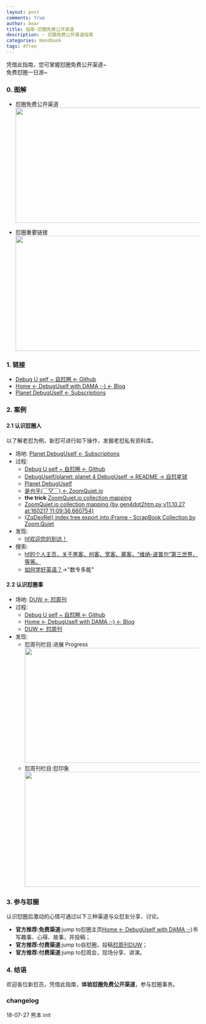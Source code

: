 ```yaml
---
layout: post
comments: true
author: bear
title: 指南-怼圈免费公开渠道
description: ~ 怼圈免费公开渠道指南
categories: Handbook
tags: 4free
---
```


凭借此指南，您可掌握怼圈免费公开渠道~<br>
免费怼圈一日游~<br>


<!--more-->

### 0. 图解
- 怼圈免费公开渠道 <img src="http://p3gjd3dx2.bkt.clouddn.com/2018-07-27-du-pub-free-play-1.png" width="600" height="300">

- 怼圈重要链接 <img src="http://p3gjd3dx2.bkt.clouddn.com/2018-07-27-du-good-place.png" width="600" height="300">

### 1. 链接
* [Debug U self ~ 自怼圈 <- Github](https://github.com/DebugUself)
* [Home <- DebugUself with DAMA ;-) <- Blog](http://du.zoomquiet.io/)
* [Planet DebugUself <- Subscriptions](http://du.zoomquiet.io/planet/)

### 2. 案例

#### 2.1 认识怼圈人
以了解老怼为例，新怼可进行如下操作，发掘老怼私有资料库。

- 场地: [Planet DebugUself <- Subscriptions](http://du.zoomquiet.io/planet/)
- 过程:
    + [Debug U self ~ 自怼圈 <- Github](https://github.com/DebugUself)
    + [DebugUself/planet: planet 4 DebugUself -> README -> 自怼星球](https://github.com/DebugUself/planet)
    + [Planet DebugUself](http://du.zoomquiet.io/planet/)
    + [是也乎(￣▽￣) <- ZoomQuiet.io](http://blog.zoomquiet.io/)
    + **the trick** [ZoomQuiet.io collection mapping](http://zoomquiet.io/collection.html)
    + [ZoomQuiet.io collection mapping {by gen4dot2htm.py v11.10.27 at:160217 11:09:36,660754}](http://zoomquiet.io/collection.html)
    + [{ZqDevRel} index tree export into iFrame - ScrapBook Collection by Zoom.Quiet](http://devrel.zoomquiet.top/tree/)
- 发现:
    + [hf欢迎您的到访！](http://devrel.zoomquiet.top/data/20120910172131/index.html#works)
- 搜索:
    + [hf的个人主页，关于黑客、创客、宽客、慕客，“维纳-波普尔”第三世界，等等。](http://f13s.info/hongfeng.html)
    + [如何学好英语？](http://f13s.info/Blog/how-to-study-English.html)->"数专多能"

#### 2.2 认识怼圈事
- 场地: [DUW <- 怼周刊](https://duw.zoomquiet.io/)
- 过程:
    + [Debug U self ~ 自怼圈 <- Github](https://github.com/DebugUself)    
    + [Home <- DebugUself with DAMA ;-) <- Blog](http://du.zoomquiet.io/)
    + [DUW <- 怼周刊](https://duw.zoomquiet.io/)
- 发现:
    + 怼周刊栏目:进展 Progress <img src="http://p3gjd3dx2.bkt.clouddn.com/2018-07-27-progress-in-duw.png" width="500" height="300">
    + 怼周刊栏目:怼印象 <img src="http://p3gjd3dx2.bkt.clouddn.com/2018-07-27-impression-in-duw.png" width="500" height="300">

### 3. 参与怼圈
认识怼圈后激动的心情可通过以下三种渠道与众怼友分享、讨论。

- **官方推荐:免费渠道**:jump to怼圈主页[Home <- DebugUself with DAMA ;-)](http://du.zoomquiet.io/)书写趣事、心得、故事，并投稿；
- **官方推荐:付费渠道**:jump to自怼圈，投稿[怼周刊DUW](https://duw.zoomquiet.io/)；
- **官方推荐:付费渠道**:jump to怼周会，现场分享、讲演。

### 4. 结语
欢迎各位新怼员，凭借此指南，**体验怼圈免费公开渠道**，参与怼圈事务。

### changelog
18-07-27 熊本 init